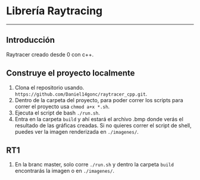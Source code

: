 # Librería Raytracing
***
## Introducción
Raytracer creado desde 0 con c++.

## Construye el proyecto localmente
1. Clona el repositorio usando. `https://github.com/Daniel14gonc/raytracer_cpp.git`.
2. Dentro de la carpeta del proyecto, para poder correr los scripts para correr el proyecto usa `chmod a+x *.sh`.
3. Ejecuta el script de bash `./run.sh`.
3. Entra en la carpeta `build` y ahí estará el archivo .bmp donde verás el resultado de
las gráficas creadas. Si no quieres correr el script de
shell, puedes ver la imagen renderizada en `./imagenes/`.

## RT1
1. En la branc master, solo corre `./run.sh` y dentro la carpeta `build` encontrarás la imagen o en `./imagenes/`.
